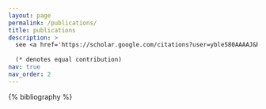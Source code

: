 ```yaml
---
layout: page
permalink: /publications/
title: publications
description: >
  see <a href='https://scholar.google.com/citations?user=yble580AAAAJ&hl=en'>google scholar</a> for most recent publications
  
  (* denotes equal contribution)
nav: true
nav_order: 2
---
```


<!-- _pages/publications.md -->
<div class="publications">

{% bibliography %}

</div>
